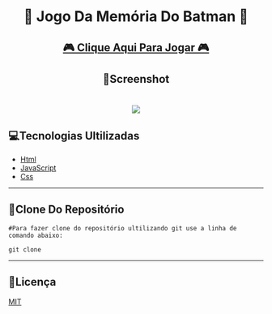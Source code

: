 <h1 align="center">🦇 Jogo Da Memória Do Batman 🦇</h1>

<h2 align="center"><a href=""> 🎮 Clique Aqui Para Jogar 🎮</a></h2>

<h2 align="center">📸Screenshot</h2>
<p>
<h1 align="center"><img src="img/screnshot.gif"></h1>

## **💻Tecnologias Ultilizadas**

* [Html](https://developer.mozilla.org/pt-BR/docs/Web/Guide/HTML/HTML5)
* [JavaScript](https://developer.mozilla.org/pt-BR/docs/Web/JavaScript)
* [Css](https://developer.mozilla.org/pt-BR/docs/Web/CSS)
---

## **💾Clone Do Repositório**
```
#Para fazer clone do repositório ultilizando git use a linha de comando abaixo:

git clone 
```
---


## **📝Licença**

 [MIT]() 